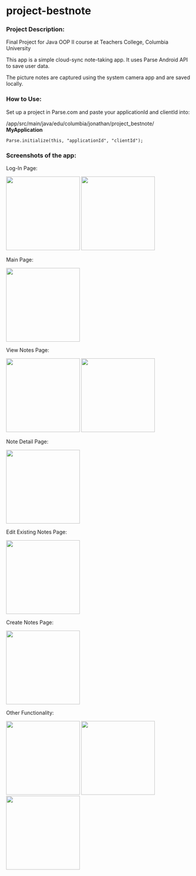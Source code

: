 # project-bestnote
### Project Description:
Final Project for Java OOP II course at Teachers College, Columbia University

This app is a simple cloud-sync note-taking app. It uses Parse Android API to save user data.

The picture notes are captured using the system camera app and are saved locally.

### How to Use:
Set up a project in Parse.com and paste your applicationId and clientId into:

/app/src/main/java/edu/columbia/jonathan/project_bestnote/ **MyApplication**

`Parse.initialize(this, "applicationId", "clientId");`


### Screenshots of the app:
Log-In Page:

<img src="https://github.com/dashengz/project-bestnote/blob/master/screenshots/log-in.png" width="200px" />
<img src="https://github.com/dashengz/project-bestnote/blob/master/screenshots/log-in-landscape.png" height="200px" />

Main Page:

<img src="https://github.com/dashengz/project-bestnote/blob/master/screenshots/main-page.png" width="200px" />

View Notes Page:

<img src="https://github.com/dashengz/project-bestnote/blob/master/screenshots/view-notes.png" width="200px" />
<img src="https://github.com/dashengz/project-bestnote/blob/master/screenshots/view-notes-landcape.png" height="200px" />

Note Detail Page:

<img src="https://github.com/dashengz/project-bestnote/blob/master/screenshots/note-detail.png" width="200px" />

Edit Existing Notes Page:

<img src="https://github.com/dashengz/project-bestnote/blob/master/screenshots/edit-existing.png" width="200px" />

Create Notes Page:

<img src="https://github.com/dashengz/project-bestnote/blob/master/screenshots/create-notes.png" width="200px" />

Other Functionality:

<img src="https://github.com/dashengz/project-bestnote/blob/master/screenshots/share.png" width="200px" />
<img src="https://github.com/dashengz/project-bestnote/blob/master/screenshots/profile.png" width="200px" />
<img src="https://github.com/dashengz/project-bestnote/blob/master/screenshots/log-out.png" width="200px" />
